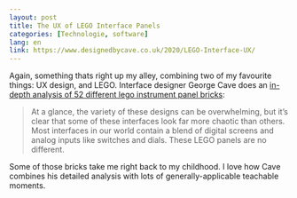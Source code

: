 ```yaml
---
layout: post
title: The UX of LEGO Interface Panels 
categories: [Technologie, software]
lang: en
link: https://www.designedbycave.co.uk/2020/LEGO-Interface-UX/
--- 
```


Again, something thats right up my alley, combining two of my favourite things: UX design, and LEGO. Interface designer George Cave does an [in-depth analysis of 52 different lego instrument panel bricks](https://www.designedbycave.co.uk/2020/LEGO-Interface-UX/):

> At a glance, the variety of these designs can be overwhelming, but it’s clear that some of these interfaces look far more chaotic than others. Most interfaces in our world contain a blend of digital screens and analog inputs like switches and dials. These LEGO panels are no different.

Some of those bricks take me right back to my childhood. I love how Cave combines his detailed analysis with lots of generally-applicable teachable moments.